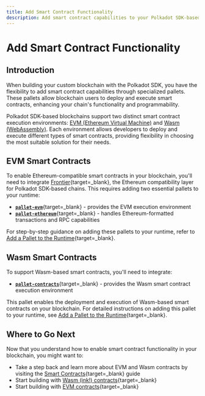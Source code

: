 ```yaml
---
title: Add Smart Contract Functionality
description: Add smart contract capabilities to your Polkadot SDK-based blockchain. Explore EVM and Wasm integration for enhanced chain functionality.
---
```


# Add Smart Contract Functionality

## Introduction

When building your custom blockchain with the Polkadot SDK, you have the flexibility to add smart contract capabilities through specialized pallets. These pallets allow blockchain users to deploy and execute smart contracts, enhancing your chain's functionality and programmability.

Polkadot SDK-based blockchains support two distinct smart contract execution environments: [EVM (Ethereum Virtual Machine)](#evm-smart-contracts) and [Wasm (WebAssembly)](#wasm-smart-contracts). Each environment allows developers to deploy and execute different types of smart contracts, providing flexibility in choosing the most suitable solution for their needs.

## EVM Smart Contracts

To enable Ethereum-compatible smart contracts in your blockchain, you'll need to integrate [Frontier](https://github.com/polkadot-evm/frontier){target=\_blank}, the Ethereum compatibility layer for Polkadot SDK-based chains. This requires adding two essential pallets to your runtime:

- [**`pallet-evm`**](https://github.com/polkadot-evm/frontier/tree/master/frame/evm){target=\_blank} - provides the EVM execution environment
- [**`pallet-ethereum`**](https://github.com/polkadot-evm/frontier/tree/master/frame/ethereum){target=\_blank} - handles Ethereum-formatted transactions and RPC capabilities

For step-by-step guidance on adding these pallets to your runtime, refer to [Add a Pallet to the Runtime](/develop/blockchains/custom-blockchains/add-existing-pallets/){target=\_blank}.

## Wasm Smart Contracts

To support Wasm-based smart contracts, you'll need to integrate:

- [**`pallet-contracts`**](https://docs.rs/pallet-contracts/latest/pallet_contracts/index.html#contracts-pallet){target=\_blank} - provides the Wasm smart contract execution environment

This pallet enables the deployment and execution of Wasm-based smart contracts on your blockchain. For detailed instructions on adding this pallet to your runtime, see [Add a Pallet to the Runtime](/develop/blockchains/custom-blockchains/add-existing-pallets/){target=\_blank}.

## Where to Go Next

Now that you understand how to enable smart contract functionality in your blockchain, you might want to:

- Take a step back and learn more about EVM and Wasm contracts by visiting the [Smart Contracts](/develop/smart-contracts/overview){target=\_blank} guide
- Start building with [Wasm (ink!) contracts](/develop/smart-contracts/wasm-ink/){target=\_blank}
- Start building with [EVM contracts](/develop/smart-contracts/evm/){target=\_blank}
